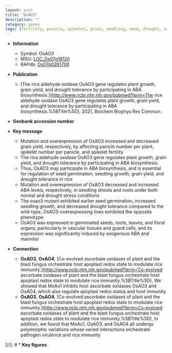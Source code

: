 ```yaml
---
layout: post
title: "OsAO3"
description: ""
category: genes
tags: [fertility, panicle, spikelet, grain, seedling, seed, drought, seed germination, tolerance, grain yield,  ABA , drought tolerance, stress, floral, spikelet number, plant growth, floral organ, ABA, drought stress, drought stress , seedling growth, ABA biosynthesis]
---
```


* **Information**  
    + Symbol: OsAO3  
    + MSU: [LOC_Os07g18120](http://rice.uga.edu/cgi-bin/ORF_infopage.cgi?orf=LOC_Os07g18120)  
    + RAPdb: [Os07g0281700](http://rapdb.dna.affrc.go.jp/viewer/gbrowse_details/irgsp1?name=Os07g0281700)  

* **Publication**  
    + [The rice aldehyde oxidase OsAO3 gene regulates plant growth, grain yield, and drought tolerance by participating in ABA biosynthesis.](http://www.ncbi.nlm.nih.gov/pubmed?term=The rice aldehyde oxidase OsAO3 gene regulates plant growth, grain yield, and drought tolerance by participating in ABA biosynthesis.%5BTitle%5D), 2021, Biochem Biophys Res Commun.

* **Genbank accession number**  

* **Key message**  
    + Mutation and overexpression of OsAO3 increased and decreased grain yield, respectively, by affecting panicle number per plant, spikelet number per panicle, and spikelet fertility
    + The rice aldehyde oxidase OsAO3 gene regulates plant growth, grain yield, and drought tolerance by participating in ABA biosynthesis.
    + Thus, OsAO3 may participate in ABA biosynthesis, and is essential for regulation of seed germination, seedling growth, grain yield, and drought tolerance in rice
    + Mutation and overexpression of OsAO3 decreased and increased ABA levels, respectively, in seedling shoots and roots under both normal and drought stress conditions
    + The osao3 mutant exhibited earlier seed germination, increased seedling growth, and decreased drought tolerance compared to the wild-type, OsAO3-overexpressing lines exhibited the opposite phenotype
    + OsAO3 was expressed in germinated seeds, roots, leaves, and floral organs, particularly in vascular tissues and guard cells, and its expression was significantly induced by exogenous ABA and mannitol

* **Connection**  
    + __OsAO3__, __OsAO4__, [Co-evolved ascorbate oxidases of plant and the blast fungus orchestrate host apoplast redox state to modulate rice immunity.](http://www.ncbi.nlm.nih.gov/pubmed?term=Co-evolved ascorbate oxidases of plant and the blast fungus orchestrate host apoplast redox state to modulate rice immunity.%5BTitle%5D),  We showed that MoAo1 inhibits host ascorbate oxidases OsAO3 and OsAO4, which also regulate apoplast redox status and host immunity
    + __OsAO3__, __OsAO4__, [Co-evolved ascorbate oxidases of plant and the blast fungus orchestrate host apoplast redox state to modulate rice immunity.](http://www.ncbi.nlm.nih.gov/pubmed?term=Co-evolved ascorbate oxidases of plant and the blast fungus orchestrate host apoplast redox state to modulate rice immunity.%5BTitle%5D),  In addition, we found that MoAo1, OsAO3, and OsAO4 all undergo polymorphic variations whose varied interactions orchestrate pathogen virulence and rice immunity

[//]: # * **Key figures**  


